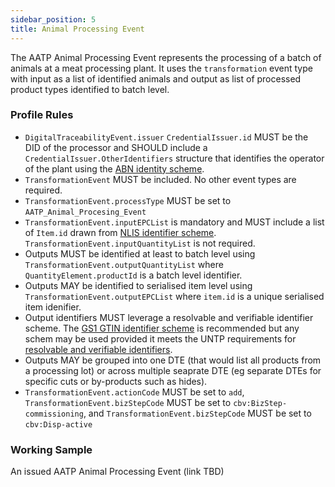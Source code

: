 ```yaml
---
sidebar_position: 5
title: Animal Processing Event
---
```


The AATP Animal Processing Event represents the processing of a batch of animals at a meat processing plant. It uses the `transformation` event type with input as a list of identified animals and output as list of processed product types identified to batch level.

### Profile Rules

* `DigitalTraceabilityEvent.issuer` `CredentialIssuer.id` MUST be the DID of the processor and SHOULD include a `CredentialIssuer.OtherIdentifiers` structure that identifies the operator of the plant using the [ABN identity scheme](/docs/specification/Identifiers#australian-business-number-abn).
* `TransformationEvent` MUST be included. No other event types are required.
* `TransformationEvent.processType` MUST be set to `AATP_Animal_Procesing_Event`
* `TransformationEvent.inputEPCList` is mandatory and MUST include a list of `Item.id` drawn from [NLIS identifier scheme](/docs/specification/Identifiers#national-livestock-identifier-scheme-nlis).  `TransformationEvent.inputQuantityList` is not required.
* Outputs MUST be identified at least to batch level using `TransformationEvent.outputQuantityList` where `QuantityElement.productId` is a batch level identifier.  
* Outputs MAY be identified to serialised item level using `TransformationEvent.outputEPCList` where `item.id` is a unique serialised item idenifier.  
* Output identifiers MUST leverage a resolvable and verifiable identifier scheme. The [GS1 GTIN identifier scheme](/docs/specification/Identifiers#gs1-global-trade-identifiation-numbers-gtin) is recommended but any schem may be used provided it meets the UNTP requirements for [resolvable and verifiable identifiers](https://uncefact.github.io/spec-untp/docs/specification/IdentityResolver).
* Outputs MAY be grouped into one DTE (that would list all products from a processing lot) or across multiple seaprate DTE (eg separate DTEs for specific cuts or by-products such as hides). 
* `TransformationEvent.actionCode` MUST be set to `add`, `TransformationEvent.bizStepCode` MUST be set to `cbv:BizStep-commissioning`, and `TransformationEvent.bizStepCode` MUST be set to `cbv:Disp-active`


### Working Sample

An issued AATP Animal Processing Event (link TBD)
